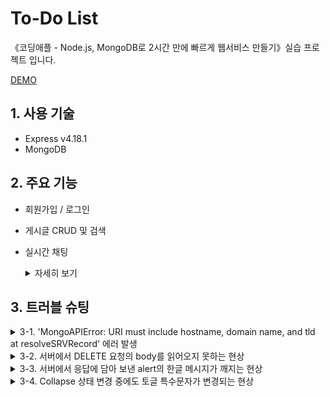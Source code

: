 # To-Do List
《코딩애플 - Node.js, MongoDB로 2시간 만에 빠르게 웹서비스 만들기》실습 프로젝트 입니다.

[DEMO](https://to-do-with-express.herokuapp.com/)

## 1. 사용 기술
- Express v4.18.1
- MongoDB 

## 2. 주요 기능
- 회원가입 / 로그인
- 게시글 CRUD 및 검색
- 실시간 채팅
  <details>  
    <summary>자세히 보기</summary>


    ### 2-1. 회원가입 / 로그인
    https://github.com/donghun-K/to-do-list/blob/66ab0dcef065a75368d3b43513aa6cc930dfea4d/server.js#L225-L306
    __Passport__ 미들웨어를 이용해 __Session__ 기반 __Authentication__ 구현


    ### 2-2. 게시글 CRUD 및 검색
    https://github.com/donghun-K/to-do-list/blob/66ab0dcef065a75368d3b43513aa6cc930dfea4d/server.js#L138-L200
    https://github.com/donghun-K/to-do-list/blob/66ab0dcef065a75368d3b43513aa6cc930dfea4d/server.js#L95-L121

    ### 2-3. 실시간 채팅  
    https://github.com/donghun-K/to-do-list/blob/66ab0dcef065a75368d3b43513aa6cc930dfea4d/views/chat.ejs#L109-L193
    https://github.com/donghun-K/to-do-list/blob/66ab0dcef065a75368d3b43513aa6cc930dfea4d/server.js#L309-L329
    __Socket.IO__ 를 이용한 실시간 채팅 기능 구현

  </details>

## 3. 트러블 슈팅
<details>
  <summary>3-1. 'MongoAPIError: URI must include hostname, domain name, and tld
    at resolveSRVRecord' 에러 발생</summary>
  
  
  ### 😣 문제 상황
  https://github.com/donghun-K/to-do-list/blob/00c090c4c4d3d5bbd4d96d841cf51167af99d664/server.js#L23
  
  - MongoDB에 접속하는 과정에서 ```MongoAPIError: URI must include hostname, domain name, and tld
    at resolveSRVRecord``` 에러 발생.
  - 해당 에러는 ```process.env.DB_URL```부분에 들어가는 URI 값이 부정확할 때 발생하는 에러.
  - 혹시나 오타가 있었나 몇 번이나 다시 써봤지만 해결되지 않음.
  
  ### ✅ 해결
  - 비밀번호에 특수문자가 포함 돼 있어서 인코딩 과정에서 생긴 문제. 비밀번호에 특수문자를 제거 해 해결.
  > https://stackoverflow.com/questions/55753484/mongoparseerror-uri-does-not-have-hostname-domain-name-and-tld/56705563
</details>

<details>
  <summary>3-2. 서버에서 DELETE 요청의 body를 읽어오지 못하는 현상</summary>
  
  
  ### 😣 문제 상황
  https://github.com/donghun-K/to-do-list/blob/00c090c4c4d3d5bbd4d96d841cf51167af99d664/server.js#L102-L104
  - DELETE 요청을 받았는데 DB의 데이터가 제대로 삭제가 되지 않음.
  - ```console.log(req.body)```로 요청의 body를 읽어보니 ```{}```가 출력 되는 것을 확인.
  - 요청을 보내는 부분에서는 문제 될 부분이 없기에 요청을 받는 서버의 문제라고 판단.
  
  ### ✅ 해결
  https://github.com/donghun-K/to-do-list/blob/00c090c4c4d3d5bbd4d96d841cf51167af99d664/server.js#L8
  - body-parser에 Request Body를 json 형식으로 parsing 하게 해주는 라인을 추가해서 해결.
  - 해결 방법을 찾던 중 애초에 DELETE 요청에서 Request Body에 파라미터를 담아 보내는 방식이 정상적인 방법이 아님을 알게 됨.
  > https://stackoverflow.com/questions/38294730/express-js-post-req-body-empty
</details>

<details>
  <summary>3-3. 서버에서 응답에 담아 보낸 alert의 한글 메시지가 깨지는 현상 </summary>


  ### 😣 문제 상황
  https://github.com/donghun-K/to-do-list/blob/00c090c4c4d3d5bbd4d96d841cf51167af99d664/server.js#L129-L130
  - 서버의 응답에 클라이언트에게 alert을 띄우고 페이지를 이동하게하는 스크립트를 추가하는 코드 작성.
  - alert도 제대로 뜨고 페이지 이동도 문제 없었지만 alert의 메시지가 깨지는 현상 발생.

  ### ✅ 해결
  https://github.com/donghun-K/to-do-list/blob/00c090c4c4d3d5bbd4d96d841cf51167af99d664/server.js#L128-L130
  - 응답을 utf-8로 보내주는 라인을 추가해 해결.
  > https://wowan.tistory.com/59
</details>

<details>
  <summary>3-4. Collapse 상태 변경 중에도 토글 특수문자가 변경되는 현상 </summary>
  

  ### 😣 문제 상황
  https://github.com/donghun-K/to-do-list/blob/66ab0dcef065a75368d3b43513aa6cc930dfea4d/views/chat.ejs#L81-L87
  - 유저 리스트 창이 접고 펴지는 데에 약간의 시간이 걸리는 것을 고려하지 않고 토글 버튼 클릭 시 특수문자를 전환하는 코드를 작성함.
  - 그 결과, 토글 버튼을 계속 연타할 경우, 실제 Collapse 상태와 상관없이 계속 토글 특수문자가 변경 됨.

  ### ✅ 해결
  https://github.com/donghun-K/to-do-list/blob/23d05afdcccc293147c1f624097bddb2a37237a3/views/chat.ejs#L81-L90
  - Collapse 상태 변경 중일 때는 특수문자를 변경하는 코드가 실행되지 않도록 조치.

</details>
